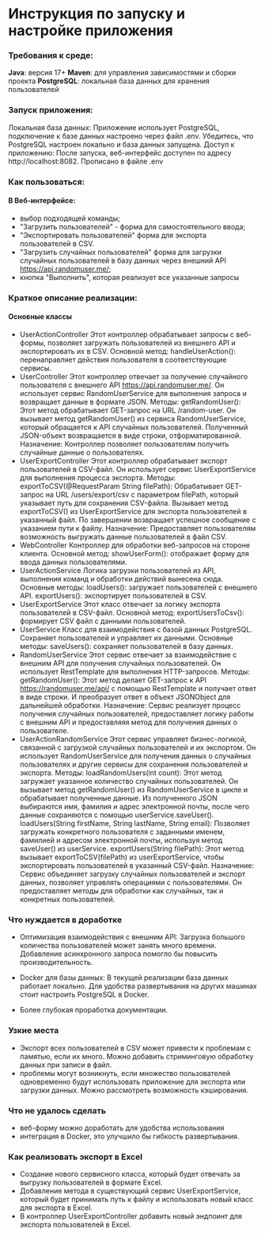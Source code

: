 # Инструкция по запуску и настройке приложения

### Требования к среде:
**Java**: версия 17+
**Maven**: для управления зависимостями и сборки проекта
**PostgreSQL**: локальная база данных для хранения пользователей

### Запуск приложения:
Локальная база данных: Приложение использует PostgreSQL, подключение к базе данных настроено через файл .env. 
Убедитесь, что PostgreSQL настроен локально и база данных запущена.
Доступ к приложению: После запуска, веб-интерфейс доступен по адресу http://localhost:8082. Прописано в файле .env

### Как пользоваться:
#### В Веб-интерфейсе:
- выбор подходящей команды;
- "Загрузить пользователей" - форма для самостоятельного ввода;
- "Экспортировать пользователей" форма для экспорта пользователей в CSV.
- "Загрузить случайных пользователей" форма для загрузки случайных пользователей в базу данных 
через внешний API https://api.randomuser.me/;
- кнопка "Выполнить", которая реализует все указанные запросы

### Краткое описание реализации:
#### Основные классы
- UserActionController
Этот контроллер обрабатывает запросы с веб-формы, позволяет загружать пользователей из внешнего API 
и экспортировать их в CSV.
Основной метод:
handleUserAction(): перенаправляет действия пользователя в соответствующие сервисы.
- UserController
Этот контроллер отвечает за получение случайного пользователя с внешнего API https://api.randomuser.me/. 
Он использует сервис RandomUserService для выполнения запроса и возвращает данные в формате JSON.
Методы:
getRandomUser():
Этот метод обрабатывает GET-запрос на URL /random-user. Он вызывает метод getRandomUser() из сервиса RandomUserService, 
который обращается к API случайных пользователей. Полученный JSON-объект возвращается в виде строки, отформатированной.
Назначение:
Контроллер позволяет пользователям получить случайные данные о пользователях.
- UserExportController
Этот контроллер обрабатывает экспорт пользователей в CSV-файл. Он использует сервис UserExportService 
для выполнения процесса экспорта.
Методы:
exportToCSV(@RequestParam String filePath):
Обрабатывает GET-запрос на URL /users/export/csv с параметром filePath, который указывает путь для сохранения CSV-файла. 
Вызывает метод exportToCSV() из UserExportService для экспорта пользователей в указанный файл. По завершении возвращает 
успешное сообщение с указанием пути к файлу.
Назначение:
Предоставляет пользователям возможность выгружать данные пользователей в файл CSV.
- WebController
Контроллер для обработки веб-запросов на стороне клиента. 
Основной метод:
showUserForm(): отображает форму для ввода данных пользователями.
- UserActionService
Логика загрузки пользователей из API, выполнения команд и обработки действий вынесена сюда.
Основные методы:
loadUsers(): загружает пользователей с внешнего API.
exportUsers(): экспортирует пользователей в CSV.
- UserExportService
Этот класс отвечает за логику экспорта пользователей в CSV-файл.
Основной метод:
exportUsersToCsv(): формирует CSV файл с данными пользователей.
- UserService
Класс для взаимодействия с базой данных PostgreSQL. Сохраняет пользователей и управляет их данными.
Основные методы:
saveUsers(): сохраняет пользователей в базу данных.
- RandomUserService
Этот сервис отвечает за взаимодействие с внешним API для получения случайных пользователей. Он использует RestTemplate 
для выполнения HTTP-запросов.
Методы:
getRandomUser():
Этот метод делает GET-запрос к API https://randomuser.me/api/ с помощью RestTemplate и получает ответ в виде строки. 
И преобразует ответ в объект JSONObject для дальнейшей обработки.
Назначение:
Сервис реализует процесс получения случайных пользователей, предоставляет логику работы с внешним API и предоставляяя 
метод для получения данных о пользователе.
- UserActionRandomService
Этот сервис управляет бизнес-логикой, связанной с загрузкой случайных пользователей и их экспортом. Он использует 
RandomUserService для получения данных о случайных пользователях и другие сервисы для сохранения пользователей 
и экспорта.
Методы:
loadRandomUsers(int count):
Этот метод загружает указанное количество случайных пользователей. Он вызывает метод getRandomUser() из 
RandomUserService в цикле и обрабатывает полученные данные. Из полученного JSON выбираются имя, фамилия и адрес 
электронной почты, после чего данные сохраняются с помощью userService.saveUser().
loadUsers(String firstName, String lastName, String email):
Позволяет загружать конкретного пользователя с заданными именем, фамилией и адресом электронной почты, используя 
метод saveUser() из userService.
exportUsers(String filePath):
Этот метод вызывает exportToCSV(filePath) из userExportService, чтобы экспортировать пользователей в указанный CSV-файл.
Назначение:
Сервис объединяет загрузку случайных пользователей и экспорт данных, позволяет управлять операциями с 
пользователями. Он предоставляет методы для обработки как случайных, так и конкретных пользователей.

### Что нуждается в доработке
- Оптимизация взаимодействия с внешним API:
Загрузка большого количества пользователей может занять много времени. 
Добавление асинхронного запроса помогло бы повысить производительность.

- Docker для базы данных:
В текущей реализации база данных работает локально. Для удобства развертывания на других машинах стоит 
настроить PostgreSQL в Docker.

- Более глубокая проработка документации.

### Узкие места
- Экспорт всех пользователей в CSV может привести к проблемам с памятью, если их много. 
Можно добавить стриминговую обработку данных при записи в файл.
- проблемы могут возникнуть, если множество пользователей одновременно будут использовать приложение для экспорта или 
загрузки данных. Можно рассмотреть возможность кэширования.

### Что не удалось сделать
- веб-форму можно доработать для удобства использования
- интеграция в Docker, это улучшило бы гибкость развертывания.

### Как реализовать экспорт в Excel
- Создание нового сервисного класса, который будет отвечать за выгрузку пользователей в формате Excel. 
- Добавление метода в существующий сервис UserExportService, который будет принимать путь к файлу и использовать новый 
класс для экспорта в Excel.
- В контроллер UserExportController добавить новый эндпоинт для экспорта пользователей в Excel.